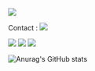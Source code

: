 

<!--
**Jiheebyun/Jiheebyun** is a ✨ _special_ ✨ repository because its `README.md` (this file) appears on your GitHub profile.

Here are some ideas to get you started:

- 🔭 I’m currently working on ...
- 🌱 I’m currently learning ...
- 👯 I’m looking to collaborate on ...
- 🤔 I’m looking for help with ...
- 💬 Ask me about ...
- 📫 How to reach me: ...
- 😄 Pronouns: ...
- ⚡ Fun fact: ...
-->
<img src="https://capsule-render.vercel.app/api?type=waving&color=auto&height=200&section=header&text=Jihee-Byun,Front-end-developer&fontSize=40" />

Contact : <a href="https://www.linkedin.com/in/jihee-byun-18b314186/" target="_blank"><img src="https://img.shields.io/badge/LinkedIn-0E0E0E?style=plastic&logo=appveyor&logo=#0A66C2&logoColor=FF9933"/></a>

<img src="https://img.shields.io/badge/React-61DAFB?style=flat&logo=React&logoColor=10100F"/>

<img src="https://img.shields.io/badge/Node.js-339933?style=flat&logo=Node.js&logoColor=10100F"/>
<img src="https://img.shields.io/badge/Scss-green?style=flat&logo=Sass&logoColor=CC6699"/>






![Anurag's GitHub stats](https://github-readme-stats.vercel.app/api?username=Jiheebyun&show_icons=true&theme=radical)

